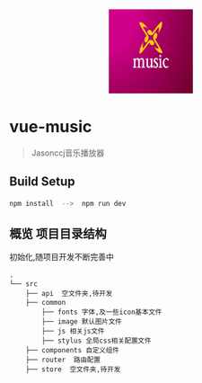 
<div align="center">
  <img width="150" height="150"  src="https://github.com/Jasonccj/vue-music/blob/master/src/common/image/project.jfif">
</div>

# vue-music

> Jasonccj音乐播放器

## Build Setup

``` bash
npm install  -->  npm run dev

```

## 概览 项目目录结构

初始化,随项目开发不断完善中

```
.
└── src
    ├── api  空文件夹,待开发
    ├── common 
        ├── fonts 字体,及一些icon基本文件
        ├── image 默认图片文件
        ├── js 相关js文件
        ├── stylus 全局css相关配置文件
    ├── components 自定义组件
    ├── router  路由配置
    ├── store  空文件夹,待开发
```

